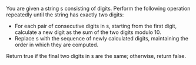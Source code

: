 You are given a string s consisting of digits. Perform the following operation repeatedly until the string has exactly two digits:

- For each pair of consecutive digits in s, starting from the first digit, calculate a new digit as the sum of the two digits modulo 10.
- Replace s with the sequence of newly calculated digits, maintaining the order in which they are computed.

Return true if the final two digits in s are the same; otherwise, return false.
